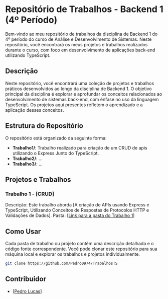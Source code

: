 # Repositório de Trabalhos - Backend 1 (4º Período)

Bem-vindo ao meu repositório de trabalhos da disciplina de Backend 1 do 4º período do curso de Análise e Desenvolvimento de Sistemas. Neste repositório, você encontrará os meus projetos e trabalhos realizados durante o curso, com foco em desenvolvimento de aplicações back-end utilizando TypeScript.

## Descrição

Neste repositório, você encontrará uma coleção de projetos e trabalhos práticos desenvolvidos ao longo da disciplina de Backend 1. O objetivo principal da disciplina é explorar e aprofundar os conceitos relacionados ao desenvolvimento de sistemas back-end, com ênfase no uso da linguagem TypeScript. Os projetos aqui presentes refletem o aprendizado e a aplicação desses conceitos.

## Estrutura do Repositório

O repositório está organizado da seguinte forma: 

- **Trabalho1/**: Trabalho realizado para criação de um CRUD de apis utilizando o Express Junto do TypeScript.
- **Trabalho2/**: ...
- **Trabalho3/**: ...

## Projetos e Trabalhos

### Trabalho 1 - [CRUD]

Descrição: Este trabalho aborda [A criação de APIs usando Express e TypeScript, Utilizando Conceitos de Respostas de Protocolos HTTP e Validações de Dados].
Pasta: [[Link para a pasta do Trabalho 1](https://github.com/Pedro0974/TrabalhosTS/tree/main/Trabalho1)]

## Como Usar

Cada pasta de trabalho ou projeto contém uma descrição detalhada e o código fonte correspondente. Você pode clonar este repositório para sua máquina local e explorar os trabalhos e projetos individualmente.

```bash
git clone https://github.com/Pedro0974/TrabalhosTS
```
## Contribuidor 
- [[Pedro Lucas](https://github.com/Pedro0974)]

